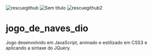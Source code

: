 
![rescuegithub](https://user-images.githubusercontent.com/62730168/117526532-40b08000-af9c-11eb-9853-7ddb2831bb3c.png)
![Sem título](https://user-images.githubusercontent.com/62730168/117526599-b4528d00-af9c-11eb-952c-059a3969786f.png)
![rescuegithub2](https://user-images.githubusercontent.com/62730168/117526534-41e1ad00-af9c-11eb-9711-febe5e5c71cc.png)
# jogo_de_naves_dio
Jogo desenvolvido em JavaScript, animado e estilizado em CSS3 e aplicando a sintaxe do JQuery.
